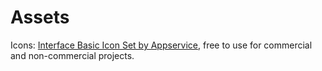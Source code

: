 # Assets

Icons: [Interface Basic Icon Set by Appservice](https://ui8.net/appservice/products/interface-basic-icon-set), free to use for commercial and non-commercial projects.

